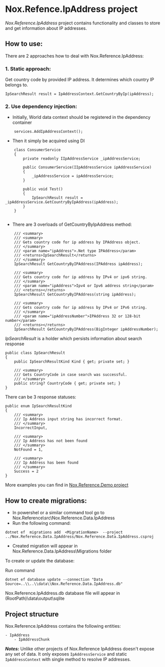 # Nox.Refence.IpAddress project

*Nox.Reference.IpAddress* project contains functionality and classes to store and get information about IP addresses.

## How to use:

There are 2 approaches how to deal with Nox.Reference.IpAddress:

### 1. Static approach: 

Get country code by provided IP address. It determines which country IP belongs to.

```
IpSearchResult result = IpAddressContext.GetCountryByIp(ipAddress);
```

	
### 2. Use dependency injection:
- Initially, World data context should be registered in the dependency container

```
    services.AddIpAddressContext();
```

- Then it simply be acquired using DI

```
    class ConsumerService
	{
		private readonly IIpAddressService _ipAddressService;
		
		public ConsumerService(IIpAddressService ipAddressService)
		{
			_ipAddressService = ipAddressService;
		}
		
		public void Test()
		{
			IpSearchResult result = _ipAddressService.GetCountryByIpAddress(ipAddress);
		}
	}
	
```

- There are 3 overloads of GetCountryByIpAddress method:

```
	/// <summary>
    /// <summary>
    /// Gets country code for ip address by IPAddress object.
    /// </summary>
    /// <param name="ipAddress">.Net type IPAddress</param>
    /// <returns>IpSearchResult</returns>
    /// </summary>
	IpSearchResult GetCountryByIPAddress(IPAddress ipAddress);

    /// <summary>
    /// Gets country code for ip address by IPv4 or ipv6 string.
    /// </summary>
    /// <param name="ipAddress">Ipv4 or Ipv6 address string</param>
    /// <returns></returns>
    IpSearchResult GetCountryByIPAddress(string ipAddress);

    /// <summary>
    /// Gets country code for ip address by IPv4 or IPv6 string.
    /// </summary>
    /// <param name="ipAddressNumber">IPAddress 32 or 128-bit number</param>
    /// <returns></returns>
    IpSearchResult GetCountryByIPAddress(BigInteger ipAddressNumber);
```

*IpSearchResult* is a holder which persists information about search response

```
public class IpSearchResult
{
    public IpSearchResultKind Kind { get; private set; }
    
    /// <summary>
    /// Gets CountryCode in case search was successful.
    /// </summary>
    public string? CountryCode { get; private set; }
}
```

There can be 3 response statuses:

```
public enum IpSearchResultKind
{
    /// <summary>
    /// Ip Address input string has incorrect format.
    /// </summary>
    IncorrectInput,

    /// <summary>
    /// Ip Address has not been found
    /// </summary>
    NotFound = 1,

    /// <summary>
    /// Ip Address has been found
    /// </summary>
    Success = 2
}
```

More examples you can find in  [Nox.Reference.Demo project](https://github.com/NoxOrg/Nox.Reference/blob/main/src/Nox.Demo/Program.cs "Examples")

## How to create migrations:
- In powershel or a similar command tool go to Nox.Reference\src\Nox.Reference.Data.IpAddress
- Run the following command:   

`dotnet ef  migrations add  <MigrationName>  --project ../Nox.Reference.Data.IpAddress/Nox.Reference.Data.IpAddress.csproj`

- Created migration will appear in Nox.Reference.Data.IpAddress\\Migrations folder

To create or update the database:

Run command

`
dotnet ef database update --connection "Data Source=..\\..\\data\\Nox.Reference.Data.IpAddress.db"
`

Nox.Reference.IpAddress.db database file will appear in (RootPath)\data\output\sqlite

## Project structure		
Nox.Reference.IpAddress contains the following entities:

	- IpAddress
		- IpAddressChunk
		
		
***Notes:***
Unlike other projects of Nox.Reference IpAddress doesn't expose any set of data. It only exposes `IpAddressService` and static `IpAddressContext` 
with single method to resolve IP addresses.